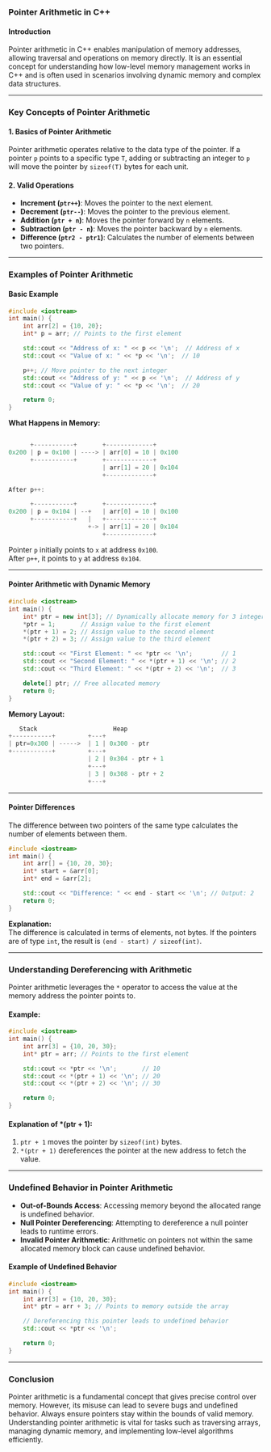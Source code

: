 ### **Pointer Arithmetic in C++**

#### **Introduction**  
Pointer arithmetic in C++ enables manipulation of memory addresses, allowing traversal and operations on memory directly. It is an essential concept for understanding how low-level memory management works in C++ and is often used in scenarios involving dynamic memory and complex data structures.

---

### **Key Concepts of Pointer Arithmetic**  

#### **1. Basics of Pointer Arithmetic**
Pointer arithmetic operates relative to the data type of the pointer. If a pointer `p` points to a specific type `T`, adding or subtracting an integer to `p` will move the pointer by `sizeof(T)` bytes for each unit.  

#### **2. Valid Operations**
- **Increment (`ptr++`)**: Moves the pointer to the next element.  
- **Decrement (`ptr--`)**: Moves the pointer to the previous element.  
- **Addition (`ptr + n`)**: Moves the pointer forward by `n` elements.  
- **Subtraction (`ptr - n`)**: Moves the pointer backward by `n` elements.  
- **Difference (`ptr2 - ptr1`)**: Calculates the number of elements between two pointers.  

---

### **Examples of Pointer Arithmetic**

#### **Basic Example**
```cpp
#include <iostream>
int main() {
    int arr[2] = {10, 20};
    int* p = arr; // Points to the first element

    std::cout << "Address of x: " << p << '\n';  // Address of x
    std::cout << "Value of x: " << *p << '\n';  // 10

    p++; // Move pointer to the next integer
    std::cout << "Address of y: " << p << '\n';  // Address of y
    std::cout << "Value of y: " << *p << '\n';  // 20

    return 0;
}
```

**What Happens in Memory:**
```cpp

      +-----------+       +-------------+       
0x200 | p = 0x100 | ----> | arr[0] = 10 | 0x100   
      +-----------+       +-------------+       
                          | arr[1] = 20 | 0x104
                          +-------------+

After p++:

      +-----------+       +-------------+       
0x200 | p = 0x104 | --+   | arr[0] = 10 | 0x100   
      +-----------+   |   +-------------+       
                      +-> | arr[1] = 20 | 0x104
                          +-------------+
```
Pointer `p` initially points to `x` at address `0x100`.  
After `p++`, it points to `y` at address `0x104`.  

---

#### **Pointer Arithmetic with Dynamic Memory**  
```cpp
#include <iostream>
int main() {
    int* ptr = new int[3]; // Dynamically allocate memory for 3 integers
    *ptr = 1;       // Assign value to the first element
    *(ptr + 1) = 2; // Assign value to the second element
    *(ptr + 2) = 3; // Assign value to the third element

    std::cout << "First Element: " << *ptr << '\n';        // 1
    std::cout << "Second Element: " << *(ptr + 1) << '\n'; // 2
    std::cout << "Third Element: " << *(ptr + 2) << '\n';  // 3

    delete[] ptr; // Free allocated memory
    return 0;
}
```

**Memory Layout:**
```cpp
   Stack                     Heap
+-----------+         +---+
| ptr=0x300 | ----->  | 1 | 0x300 - ptr
+-----------+         +---+
                      | 2 | 0x304 - ptr + 1
                      +---+
                      | 3 | 0x308 - ptr + 2
                      +---+
```

---

#### **Pointer Differences**  
The difference between two pointers of the same type calculates the number of elements between them.

```cpp
#include <iostream>
int main() {
    int arr[] = {10, 20, 30};
    int* start = &arr[0];
    int* end = &arr[2];

    std::cout << "Difference: " << end - start << '\n'; // Output: 2
    return 0;
}
```

**Explanation:**  
The difference is calculated in terms of elements, not bytes. If the pointers are of type `int`, the result is `(end - start) / sizeof(int)`.

---

### **Understanding Dereferencing with Arithmetic**

Pointer arithmetic leverages the `*` operator to access the value at the memory address the pointer points to.  

#### **Example:**
```cpp
#include <iostream>
int main() {
    int arr[3] = {10, 20, 30};
    int* ptr = arr; // Points to the first element

    std::cout << *ptr << '\n';       // 10
    std::cout << *(ptr + 1) << '\n'; // 20
    std::cout << *(ptr + 2) << '\n'; // 30

    return 0;
}
```

#### **Explanation of \*(ptr + 1):**  
1. `ptr + 1` moves the pointer by `sizeof(int)` bytes.  
2. `*(ptr + 1)` dereferences the pointer at the new address to fetch the value.  

---

### **Undefined Behavior in Pointer Arithmetic**  
- **Out-of-Bounds Access**: Accessing memory beyond the allocated range is undefined behavior.  
- **Null Pointer Dereferencing**: Attempting to dereference a null pointer leads to runtime errors.  
- **Invalid Pointer Arithmetic**: Arithmetic on pointers not within the same allocated memory block can cause undefined behavior.  

#### **Example of Undefined Behavior**  
```cpp
#include <iostream>
int main() {
    int arr[3] = {10, 20, 30};
    int* ptr = arr + 3; // Points to memory outside the array

    // Dereferencing this pointer leads to undefined behavior
    std::cout << *ptr << '\n';

    return 0;
}
```

---

### **Conclusion**  
Pointer arithmetic is a fundamental concept that gives precise control over memory. However, its misuse can lead to severe bugs and undefined behavior. Always ensure pointers stay within the bounds of valid memory. Understanding pointer arithmetic is vital for tasks such as traversing arrays, managing dynamic memory, and implementing low-level algorithms efficiently.